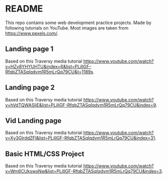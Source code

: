 # README

This repo contains some web development practice projects. Made by following tutorials on YouTube. Most images are taken from https://www.pexels.com/.

## Landing page 1

Based on this Traversy media tutorial https://www.youtube.com/watch?v=HZv8YHYUHTU&index=6&list=PLillGF-RfqbZTASqIqdvm1R5mLrQq79CU&t=1189s.

## Landing page 2

Based on this Traversy media tutorial https://www.youtube.com/watch?v=hVdTQWASliE&list=PLillGF-RfqbZTASqIqdvm1R5mLrQq79CU&index=9.

## Vid Landing page

Based on this Traversy media tutorial https://www.youtube.com/watch?v=Xy3GlrddZFI&list=PLillGF-RfqbZTASqIqdvm1R5mLrQq79CU&index=31.

## Basic HTML/CSS Project

Based on this Traversy media tutorial https://www.youtube.com/watch?v=Wm6CUkswsNw&list=PLillGF-RfqbZTASqIqdvm1R5mLrQq79CU&index=3. 
